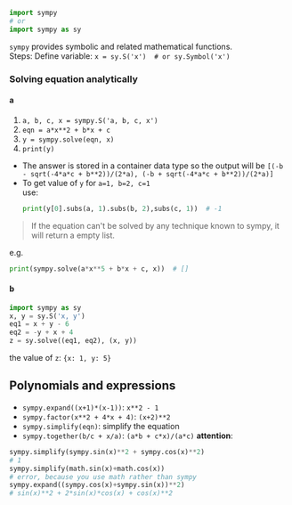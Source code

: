```python
import sympy
# or
import sympy as sy
```
`sympy` provides symbolic and related mathematical functions.  
Steps:
Define variable: `x = sy.S('x')  # or sy.Symbol('x')`  

### Solving equation analytically
#### a
1. `a, b, c, x = sympy.S('a, b, c, x')`  
2. `eqn = a*x**2 + b*x + c`  
3. `y = sympy.solve(eqn, x)`  
4. `print(y)`  
- The answer is stored in a container data type so the output will be `[(-b - sqrt(-4*a*c + b**2))/(2*a), (-b + sqrt(-4*a*c + b**2))/(2*a)]`  
- To get value of `y` for `a=1, b=2, c=1`  
    use:
    ```python
    print(y[0].subs(a, 1).subs(b, 2),subs(c, 1))  # -1
    ```

> If the equation can't be solved by any technique known to sympy, it will return a empty list.

e.g.  
```python
print(sympy.solve(a*x**5 + b*x + c, x))  # []
```

#### b
```python
import sympy as sy
x, y = sy.S('x, y')
eq1 = x + y - 6
eq2 = -y + x + 4
z = sy.solve((eq1, eq2), (x, y))
```
the value of `z`: `{x: 1, y: 5}`

## Polynomials and expressions
- `sympy.expand((x+1)*(x-1))`: `x**2 - 1`
- `sympy.factor(x**2 + 4*x + 4)`: `(x+2)**2`
- `sympy.simplify(eqn)`: simplify the equation
- `sympy.together(b/c + x/a)`: `(a*b + c*x)/(a*c)`
**attention**:
```python
sympy.simplify(sympy.sin(x)**2 + sympy.cos(x)**2)
# 1
sympy.simplify(math.sin(x)+math.cos(x))
# error, because you use math rather than sympy
sympy.expand((sympy.cos(x)+sympy.sin(x))**2)
# sin(x)**2 + 2*sin(x)*cos(x) + cos(x)**2
```